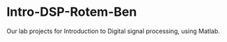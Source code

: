 # Intro-DSP-Rotem-Ben
Our lab projects for Introduction to Digital signal processing, using Matlab.
